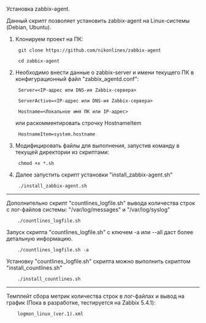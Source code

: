 Установка zabbix-agent.

Данный скрипт позволяет установить zabbix-agent на Linux-системы (Debian, Ubuntu).

1) Клонируем проект на ПК:

        git clone https://github.com/nikonlines/zabbix-agent
        
        cd zabbix-agent

2) Необходимо внести данные о zabbix-server и имени текущего ПК в конфигурационный файл "zabbix_agentd.conf":

        Server=<IP-адрес или DNS-ия Zabbix-сервера>
        
        ServerActive=<IP-адрес или DNS-ия Zabbix-сервера>

        Hostname=<Локальное имя ПК или IP-адрес>
        
   или раскомментировать строчку HostnameItem
        
        HostnameItem=system.hostname

3) Модифицировать файлы для выполнения, запустив команду в текущей директории из скриптами:

        chmod +x *.sh

4) Далее запустить скрипт установки "install_zabbix-agent.sh"

        ./install_zabbix-agent.sh

--------------------------------------

Дополнительно скрипт "countlines_logfile.sh" вывода количества строк с лог-файлов системы: 
"/var/log/messages" и "/var/log/syslog"

        ./countlines_logfile.sh

Запуск скрипта "countlines_logfile.sh" с ключем -a или --all даст более детальную информацию.

        ./countlines_logfile.sh -a

Установку "countlines_logfile.sh" скрипта можно выполнить скриптом "install_countlines.sh"

        ./install_countlines.sh

--------------------------------------       

Темплейт сбора метрик количества строк в лог-файлах и вывод на график (Пока в разработке, тестируется на Zabbix 5.4.1):

        logmon_linux_(ver.1).xml
